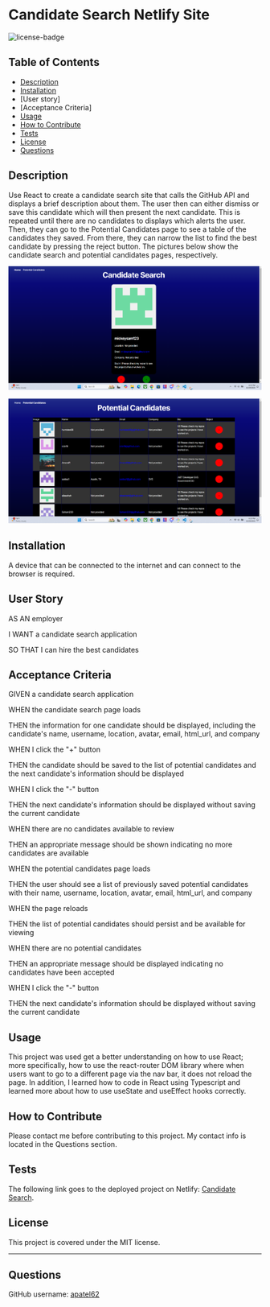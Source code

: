 # Candidate Search Netlify Site

![license-badge](https://img.shields.io/badge/MIT_License-01a6ff)

## Table of Contents
- [Description](#description)
- [Installation](#installation)
- [User story]
- [Acceptance Criteria]
- [Usage](#usage)
- [How to Contribute](#how-to-contribute)
- [Tests](#tests)
- [License](#license)
- [Questions](#questions)

## Description

Use React to create a candidate search site that calls the GitHub API and displays a brief description about them. The user then can either dismiss or save this candidate which will then present the next candidate. This is repeated until there are no candidates to displays which alerts the user. Then, they can go to the Potential Candidates page to see a table of the candidates they saved. From there, they can narrow the list to find the best candidate by pressing the reject button. The pictures below show the candidate search and potential candidates pages, respectively.

![Website Homepage Screenshot](/images/homepage.png)

![Website Saved Table Screenshot](/images/saved-table.png)


## Installation

A device that can be connected to the internet and can connect to the browser is required. 

## User Story

AS AN employer

I WANT a candidate search application

SO THAT I can hire the best candidates

## Acceptance Criteria

GIVEN a candidate search application

WHEN the candidate search page loads

THEN the information for one candidate should be displayed, including the candidate's name, username, location, avatar, email, html_url, and company

WHEN I click the "+" button

THEN the candidate should be saved to the list of potential candidates and the next candidate's information should be displayed

WHEN I click the "-" button

THEN the next candidate's information should be displayed without saving the current candidate

WHEN there are no candidates available to review

THEN an appropriate message should be shown indicating no more candidates are available

WHEN the potential candidates page loads

THEN the user should see a list of previously saved potential candidates with their name, username, location, avatar, email, html_url, and company

WHEN the page reloads

THEN the list of potential candidates should persist and be available for viewing

WHEN there are no potential candidates

THEN an appropriate message should be displayed indicating no candidates have been accepted

WHEN I click the "-" button

THEN the next candidate's information should be displayed without saving the current candidate

## Usage

This project was used get a better understanding on how to use React; more specifically, how to use the react-router DOM library where when users want to go to a different page via the nav bar, it does not reload the page. In addition, I learned how to code in React using Typescript and learned more about how to use useState and useEffect hooks correctly.

## How to Contribute

Please contact me before contributing to this project. My contact info is located in the Questions section.

## Tests

The following link goes to the deployed project on Netlify: [Candidate Search](https://arjun-candidate-search.netlify.app/).

## License

This project is covered under the MIT license.

---

## Questions

GitHub username: [apatel62](https://github.com/apatel62) <br>
